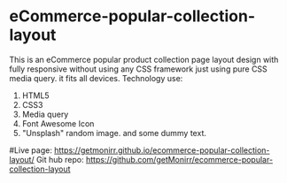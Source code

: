 # eCommerce-popular-collection-layout
This is an eCommerce popular product collection page layout design with fully responsive without using any CSS framework just using pure CSS media query. it fits all devices. 
Technology use:
1. HTML5
2. CSS3
3. Media query
4. Font Awesome Icon
5. "Unsplash" random image.
and some dummy text.

#Live page:
https://getmonirr.github.io/ecommerce-popular-collection-layout/
Git hub repo:
https://github.com/getMonirr/ecommerce-popular-collection-layout
